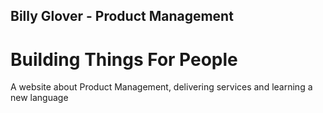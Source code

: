 ## Billy Glover - Product Management
# Building Things For People

A website about Product Management, delivering services and learning a new language
